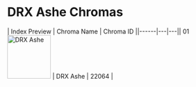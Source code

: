# DRX Ashe Chromas

| Index  Preview | Chroma Name | Chroma ID ||------|---|---|| 01  <img src='https://raw.communitydragon.org/latest/plugins/rcp-be-lol-game-data/global/default/v1/champion-chroma-images/22/22064.png' alt='DRX Ashe' width='100'> | DRX Ashe | 22064 |